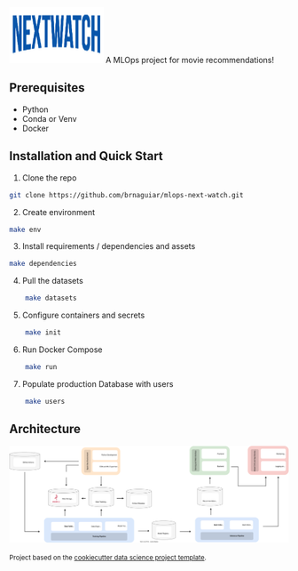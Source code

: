 <!-- Next Watch
==============================

MLOps  MLOps project for movie recommendations. -->

<img src="images/nextwatch.png" alt="Logo" width="170" height="100">
A MLOps project for movie recommendations!

## Prerequisites
- Python
- Conda or Venv
- Docker

## Installation and Quick Start
1. Clone the repo
```sh
git clone https://github.com/brnaguiar/mlops-next-watch.git

```

2. Create environment
```sh
make env
```

3. Install requirements / dependencies and assets
```sh
make dependencies
```

4. Pull the datasets
```sh
    make datasets
```

5. Configure containers and secrets
```sh
    make init
```

6. Run Docker Compose
```sh
    make run
```

7. Populate production Database with users
```sh
    make users
```

## Architecture
<img src="./images/project_diagram.svg">
<!-- #4. Create a `.env` file (`.env` sample below)#
5. Run the the project!
```sh
make run
```
-->


<!-- PROJECT LOGO -->
<!--
Project Organization
------------

    ├── LICENSE
    ├── Makefile           <- Makefile with commands like `make data` or `make train`
    ├── README.md          <- The top-level README for developers using this project.
    ├── data
    │   ├── external       <- Data from third party sources.
    │   ├── interim        <- Intermediate data that has been transformed.
    │   ├── processed      <- The final, canonical data sets for modeling.
    │   └── raw            <- The original, immutable data dump.
    │
    ├── docs               <- A default Sphinx project; see sphinx-doc.org for details
    │
    ├── models             <- Trained and serialized models, model predictions, or model summaries
    │
    ├── notebooks          <- Jupyter notebooks. Naming convention is a number (for ordering),
    │                         the creator's initials, and a short `-` delimited description, e.g.
    │                         `1.0-jqp-initial-data-exploration`.
    │
    ├── references         <- Data dictionaries, manuals, and all other explanatory materials.
    │
    ├── reports            <- Generated analysis as HTML, PDF, LaTeX, etc.
    │   └── figures        <- Generated graphics and figures to be used in reporting
    │
    ├── requirements.txt   <- The requirements file for reproducing the analysis environment, e.g.
    │                         generated with `pip freeze > requirements.txt`
    │
    ├── setup.py           <- makes project pip installable (pip install -e .) so src can be imported
    ├── src                <- Source code for use in this project.
    │   ├── __init__.py    <- Makes src a Python module
    │   │
    │   ├── data           <- Scripts to download or generate data
    │   │   └── make_dataset.py
    │   │
    │   ├── features       <- Scripts to turn raw data into features for modeling
    │   │   └── build_features.py
    │   │
    │   ├── models         <- Scripts to train models and then use trained models to make
    │   │   │                 predictions
    │   │   ├── predict_model.py
    │   │   └── train_model.py
    │   │
    │   └── visualization  <- Scripts to create exploratory and results oriented visualizations
    │       └── visualize.py
    │
    └── tox.ini            <- tox file with settings for running tox; see tox.readthedocs.io


--------
-->
<p><small>Project based on the <a target="_blank" href="https://drivendata.github.io/cookiecutter-data-science/">cookiecutter data science project template</a>. 

<!-- #cookiecutterdatascience</small></p> -->
